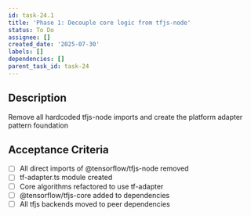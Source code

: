```yaml
---
id: task-24.1
title: 'Phase 1: Decouple core logic from tfjs-node'
status: To Do
assignee: []
created_date: '2025-07-30'
labels: []
dependencies: []
parent_task_id: task-24
---
```


## Description

Remove all hardcoded tfjs-node imports and create the platform adapter pattern foundation

## Acceptance Criteria

- [ ] All direct imports of @tensorflow/tfjs-node removed
- [ ] tf-adapter.ts module created
- [ ] Core algorithms refactored to use tf-adapter
- [ ] @tensorflow/tfjs-core added to dependencies
- [ ] All tfjs backends moved to peer dependencies
